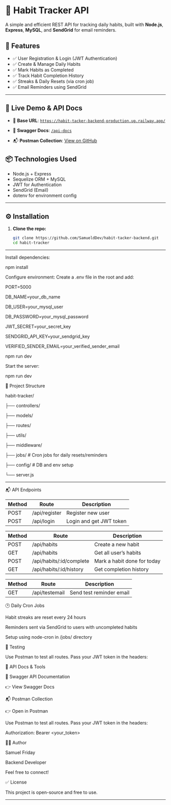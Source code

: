 
# 🧠 Habit Tracker API

A simple and efficient REST API for tracking daily habits, built with **Node.js**, **Express**, **MySQL**, and **SendGrid** for email reminders.

## 🚀 Features

- ✅ User Registration & Login (JWT Authentication)
- ✅ Create & Manage Daily Habits
- ✅ Mark Habits as Completed
- ✅ Track Habit Completion History
- ✅ Streaks & Daily Resets (via cron job)
- ✅ Email Reminders using SendGrid

---

## 🚀 Live Demo & API Docs

- 📡 **Base URL**: [`https://habit-tacker-backend-production.up.railway.app/`](https://habit-tacker-backend-production.up.railway.app/)
  
- 📘 **Swagger Docs**: [`/api-docs`](https://habit-tacker-backend-production.up.railway.app/api-docs)
  
- 📬 **Postman Collection**: [View on GitHub](https://github.com/SamueldDev/habit-tacker-backend/blob/main/Habit_tracker_API.postman_collection.json)

## 📦 Technologies Used

- Node.js + Express
- Sequelize ORM + MySQL
- JWT for Authentication
- SendGrid (Email)
- dotenv for environment config

---

## ⚙️ Installation

1. **Clone the repo:**

   ```bash
   git clone https://github.com/SamueldDev/habit-tacker-backend.git
   cd habit-tracker

---

Install dependencies:

npm install

Configure environment:
Create a .env file in the root and add:

PORT=5000

DB_NAME=your_db_name

DB_USER=your_mysql_user

DB_PASSWORD=your_mysql_password

JWT_SECRET=your_secret_key

SENDGRID_API_KEY=your_sendgrid_key

VERIFIED_SENDER_EMAIL=your_verified_sender_email

npm run dev

Start the server:

npm run dev

📁 Project Structure

habit-tracker/

├── controllers/

├── models/

├── routes/

├── utils/

├── middleware/

├── jobs/ # Cron jobs for daily resets/reminders

├── config/ # DB and env setup

└── server.js

---

📬 API Endpoints

| Method | Route         | Description             |
| ------ | ------------- | ----------------------- |
| POST   | /api/register | Register new user       |
| POST   | /api/login    | Login and get JWT token |

| Method | Route                     | Description                 |
| ------ | ------------------------- | --------------------------- |
| POST   | /api/habits               | Create a new habit          |
| GET    | /api/habits               | Get all user’s habits       |
| POST   | /api/habits/\:id/complete | Mark a habit done for today |
| GET    | /api/habits/\:id/history  | Get completion history      |

| Method | Route          | Description              |
| ------ | -------------- | ------------------------ |
| GET    | /api/testemail | Send test reminder email |

🕑 Daily Cron Jobs

Habit streaks are reset every 24 hours

Reminders sent via SendGrid to users with uncompleted habits

Setup using node-cron in /jobs/ directory

🧪 Testing

Use Postman to test all routes. Pass your JWT token in the headers:

🧪 API Docs & Tools

📘 Swagger API Documentation

👉 View Swagger Docs

📬 Postman Collection

👉 Open in Postman

Use Postman to test all routes. Pass your JWT token in the headers:

Authorization: Bearer <your_token>

🧑‍💻 Author

Samuel Friday

Backend Developer

Feel free to connect!

✅ License

This project is open-source and free to use.

---
